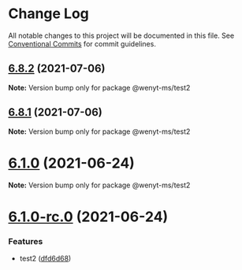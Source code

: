 # Change Log

All notable changes to this project will be documented in this file.
See [Conventional Commits](https://conventionalcommits.org) for commit guidelines.

## [6.8.2](https://github.com/wenytang-ms-123/testavc/compare/@wenyt-ms/test2@6.8.1...@wenyt-ms/test2@6.8.2) (2021-07-06)

**Note:** Version bump only for package @wenyt-ms/test2





## [6.8.1](https://github.com/wenytang-ms-123/testavc/compare/@wenyt-ms/test2@6.1.0...@wenyt-ms/test2@6.8.1) (2021-07-06)

**Note:** Version bump only for package @wenyt-ms/test2





# [6.1.0](https://github.com/wenytang-ms-123/testavc/compare/@wenyt-ms/test2@6.1.0-rc.0...@wenyt-ms/test2@6.1.0) (2021-06-24)

**Note:** Version bump only for package @wenyt-ms/test2





# [6.1.0-rc.0](https://github.com/wenytang-ms-123/testavc/compare/@wenyt-ms/test2@6.0.4...@wenyt-ms/test2@6.1.0-rc.0) (2021-06-24)


### Features

* test2 ([dfd6d68](https://github.com/wenytang-ms-123/testavc/commit/dfd6d6881f3c97b2801cdec1196c3873bfef69fc))
